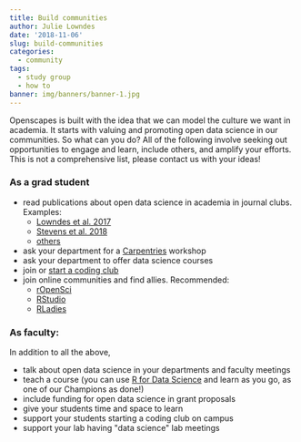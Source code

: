```yaml
---
title: Build communities
author: Julie Lowndes
date: '2018-11-06'
slug: build-communities
categories:
  - community
tags:
  - study group
  - how to
banner: img/banners/banner-1.jpg
---
```


Openscapes is built with the idea that we can model the culture we want in academia. It starts with valuing and promoting open data science in our communities. So what can you do? All of the following involve seeking out opportunities to engage and learn, include others, and amplify your efforts. This is not a comprehensive list, please contact us with your ideas! 

### As a grad student

- read publications about open data science in academia in journal clubs. Examples:
  - [Lowndes et al. 2017](https://www.nature.com/articles/s41559-017-0160)
  - [Stevens et al. 2018](https://www.biorxiv.org/content/early/2018/11/11/265421)
  - [others](http://ohi-science.org/news/importance-of-open-data-science-tools)
- ask your department for a [Carpentries](https://carpentries.org/) workshop
- ask your department to offer data science courses
- join or [start a coding club](/blog/2018/11/16/how-to-start-a-coding-club/)
- join online communities and find allies. Recommended: 
    - [rOpenSci](https://ropensci.org/)
    - [RStudio](https://community.rstudio.com/)
    - [RLadies](https://rladies.org)
    
<!--- - [use Twitter for science]() --->

### As faculty:

In addition to all the above,

- talk about open data science in your departments and faculty meetings
- teach a course (you can use [R for Data Science](https://r4ds.had.co.nz/) and learn as you go, as one of our Champions as done!)
- include funding for open data science in grant proposals
- give your students time and space to learn
- support your students starting a coding club on campus
- support your lab having "data science" lab meetings 




